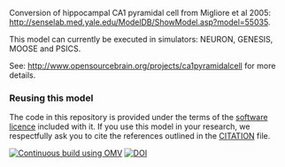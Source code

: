 Conversion of hippocampal CA1 pyramidal cell from Migliore et al 2005: 
http://senselab.med.yale.edu/ModelDB/ShowModel.asp?model=55035. 

This model can currently be executed in simulators: NEURON, GENESIS, MOOSE and PSICS.

See: http://www.opensourcebrain.org/projects/ca1pyramidalcell for more details.

### Reusing this model

The code in this repository is provided under the terms of the [software licence](LICENCE) included with it. If you use this model in your research, we respectfully ask you to cite the references outlined in the [CITATION](CITATION.md) file.

[![Continuous build using OMV](https://github.com/OpenSourceBrain/CA1PyramidalCell/actions/workflows/omv-ci.yml/badge.svg)](https://github.com/OpenSourceBrain/CA1PyramidalCell/actions/workflows/omv-ci.yml) [![DOI](https://www.zenodo.org/badge/4431711.svg)](https://www.zenodo.org/badge/latestdoi/4431711)


 
